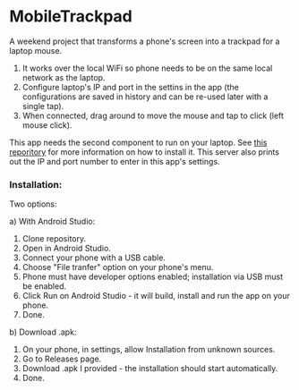 # MobileTrackpad

A weekend project that transforms a phone's screen into a trackpad for a laptop mouse.

1. It works over the local WiFi so phone needs to be on the same local network as the laptop.
2. Configure laptop's IP and port in the settins in the app (the configurations are saved in history and can be re-used later with a single tap).
3. When connected, drag around to move the mouse and tap to click (left mouse click).

This app needs the second component to run on your laptop. See [this reporitory](https://github.com/lukakralj/MobileTrackpad_Server)
for more information on how to install it. 
This server also prints out the IP and port number to enter in this app's settings.

### Installation:

Two options:

a) With Android Studio:

  1. Clone repository.
  2. Open in Android Studio.
  3. Connect your phone with a USB cable.
  4. Choose "File tranfer" option on your phone's menu.
  5. Phone must have developer options enabled; installation via USB must be enabled.
  6. Click Run on Android Studio - it will build, install and run the app on your phone.
  7. Done.
  
b) Download .apk:

  1. On your phone, in settings, allow Installation from unknown sources.
  2. Go to Releases page.
  3. Download .apk I provided - the installation should start automatically.
  4. Done.
